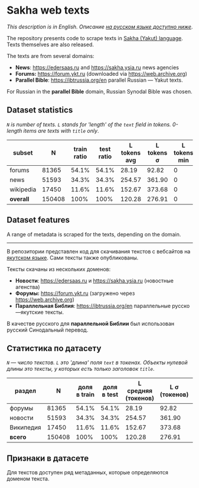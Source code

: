 # Sakha web texts

*This description is in English.
    Описание [на русском языке доступно ниже](#ru)*.


The repository presents code to scrape texts in [Sakha (Yakut) language](https://www.ethnologue.com/language/sah/).
    Texts themselves are also released.

The texts are from several domains:

* **News**: <https://edersaas.ru> and <https://sakha.ysia.ru> news agencies
* **Forums:** <https://forum.ykt.ru> (downloaded via <https://web.archive.org>)
*  **Parallel Bible**: <https://ibtrussia.org/en> parallel Russian — Yakut texts. 

For Russian in the **parallel Bible** domain, Russian Synodal Bible was chosen.

## Dataset statistics
   
*`N` is number of texts.
    `L` stands for 'length' of the `text` field in tokens.
    0-length items are texts with `title` only*.

| subset      | N      | train ratio | test ratio | L tokens avg | L tokens σ | L tokens min | L tokens max |
|-------------|--------|-------------|------------|--------------|------------|--------------|--------------|
| forums      | 81365  | 54.1%       | 54.1%      | 28.19        | 92.82      | 0            | 10022        |
| news        | 51593  | 34.3%       | 34.3%      | 254.57       | 361.90     | 0            | 23162        |
| wikipedia   | 17450  | 11.6%       | 11.6%      | 152.67       | 373.68     | 0            | 20704        |
| **overall** | 150408 | 100%        | 100%       | 120.28       | 276.91     | 0            | 23162        |


## Dataset features

A range of metadata is scraped for the texts, depending on the domain.


--- 
<a name="ru"></a>


В репозитории представлен код для скачивания текстов с вебсайтов на [якутском языке](https://www.ethnologue.com/language/sah/).
    Сами тексты также опубликованы.

Тексты скачаны из нескольких доменов:

* **Новости**: <https://edersaas.ru> и <https://sakha.ysia.ru> (новостные агенства)
* **Форумы:** <https://forum.ykt.ru> (загружено через <https://web.archive.org>)
*  **Параллельная Библия**: <https://ibtrussia.org/en> параллельные русско—якутские тексты. 

В качестве русского для **параллельной Библии** был использован русский Синодальный перевод.


## Статистика по датасету
    
*`N` — число текстов.
    `L` это 'длина' поля `text` в токенах.
    Объекты нулевой длины это тексты, у которых есть только заголовок `title`*.


| раздел    | N      | доля в train | доля в test | L средняя (токенов) | L σ (токенов) | L min (токенов) | L max (токенов) |
|-----------|--------|--------------|-------------|---------------------|---------------|-----------------|-----------------|
| форумы    | 81365  | 54.1%        | 54.1%       | 28.19               | 92.82         | 0               | 10022           |
| новости   | 51593  | 34.3%        | 34.3%       | 254.57              | 361.90        | 0               | 23162           |
| Википедия | 17450  | 11.6%        | 11.6%       | 152.67              | 373.68        | 0               | 20704           |
| **всего** | 150408 | 100%         | 100%        | 120.28              | 276.91        | 0               | 23162           |


## Признаки в датасете

Для текстов доступен ряд метаданных, которые определяются доменом текста.
